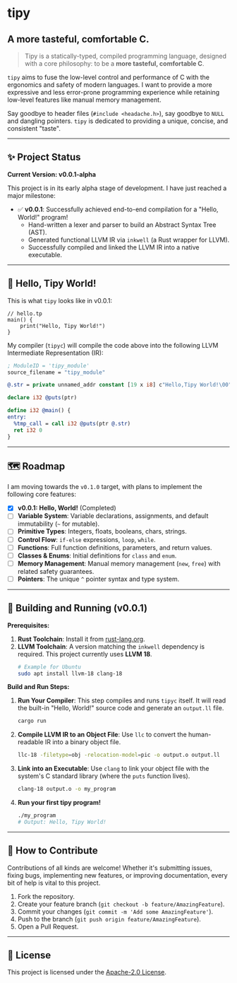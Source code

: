 # tipy

## A more tasteful, comfortable C.

> Tipy is a statically-typed, compiled programming language, designed with a core philosophy: to be a **more tasteful, comfortable C**.

`tipy` aims to fuse the low-level control and performance of C with the ergonomics and safety of modern languages. I want to provide a more expressive and less error-prone programming experience while retaining low-level features like manual memory management.

Say goodbye to header files (`#include <headache.h>`), say goodbye to `NULL` and dangling pointers. `tipy` is dedicated to providing a unique, concise, and consistent "taste".

---

## ✨ Project Status

**Current Version: v0.0.1-alpha**

This project is in its early alpha stage of development. I have just reached a major milestone:

* ✅ **v0.0.1**: Successfully achieved end-to-end compilation for a "Hello, World!" program!
    * Hand-written a lexer and parser to build an Abstract Syntax Tree (AST).
    * Generated functional LLVM IR via `inkwell` (a Rust wrapper for LLVM).
    * Successfully compiled and linked the LLVM IR into a native executable.

---

## 👋 Hello, Tipy World!

This is what `tipy` looks like in v0.0.1:

```tipy
// hello.tp
main() {
    print("Hello, Tipy World!")
}
```

My compiler (`tipyc`) will compile the code above into the following LLVM Intermediate Representation (IR):

```llvm
; ModuleID = 'tipy_module'
source_filename = "tipy_module"

@.str = private unnamed_addr constant [19 x i8] c"Hello,Tipy World!\00", align 1

declare i32 @puts(ptr)

define i32 @main() {
entry:
  %tmp_call = call i32 @puts(ptr @.str)
  ret i32 0
}
```

---

## 🗺️ Roadmap

I am moving towards the `v0.1.0` target, with plans to implement the following core features:

* [x] **v0.0.1: Hello, World!** (Completed)
* [ ] **Variable System**: Variable declarations, assignments, and default immutability (`~` for mutable).
* [ ] **Primitive Types**: Integers, floats, booleans, chars, strings.
* [ ] **Control Flow**: `if-else` expressions, `loop`, `while`.
* [ ] **Functions**: Full function definitions, parameters, and return values.
* [ ] **Classes & Enums**: Initial definitions for `class` and `enum`.
* [ ] **Memory Management**: Manual memory management (`new`, `free`) with related safety guarantees.
* [ ] **Pointers**: The unique `^` pointer syntax and type system.

---

## 🚀 Building and Running (v0.0.1)

**Prerequisites:**
1.  **Rust Toolchain**: Install it from [rust-lang.org](https://rust-lang.org).
2.  **LLVM Toolchain**: A version matching the `inkwell` dependency is required. This project currently uses **LLVM 18**.
    ```bash
    # Example for Ubuntu
    sudo apt install llvm-18 clang-18
    ```

**Build and Run Steps:**

1.  **Run Your Compiler**:
    This step compiles and runs `tipyc` itself. It will read the built-in "Hello, World!" source code and generate an `output.ll` file.
    ```bash
    cargo run
    ```

2.  **Compile LLVM IR to an Object File**:
    Use `llc` to convert the human-readable IR into a binary object file.
    ```bash
    llc-18 -filetype=obj -relocation-model=pic -o output.o output.ll
    ```

3.  **Link into an Executable**:
    Use `clang` to link your object file with the system's C standard library (where the `puts` function lives).
    ```bash
    clang-18 output.o -o my_program
    ```

4.  **Run your first tipy program!**
    ```bash
    ./my_program
    # Output: Hello, Tipy World!
    ```

---

## 🤝 How to Contribute

Contributions of all kinds are welcome! Whether it's submitting issues, fixing bugs, implementing new features, or improving documentation, every bit of help is vital to this project.

1.  Fork the repository.
2.  Create your feature branch (`git checkout -b feature/AmazingFeature`).
3.  Commit your changes (`git commit -m 'Add some AmazingFeature'`).
4.  Push to the branch (`git push origin feature/AmazingFeature`).
5.  Open a Pull Request.

---

## 📝 License

This project is licensed under the [Apache-2.0 License](LICENSE).